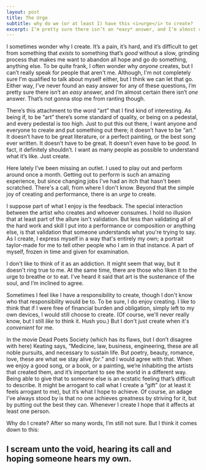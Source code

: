 ```yaml
---
layout: post
title: The Urge
subtitle: why do we (or at least I) have this <i>urge</i> to create?
excerpt: I’m pretty sure there isn’t an *easy* answer, and I’m almost certain there isn’t *one* answer. That’s not gonna stop me from ranting though.
---
```


I sometimes wonder why I create. It’s a pain, it’s hard, and it’s difficult to get from something that *exists* to something that’s *good* without a slow, grinding process that makes me want to abandon all hope and go do something, anything else. To be quite frank, I often wonder why *anyone* creates, but I can’t really speak for people that aren't me. Although, I'm not completely sure I'm qualified to talk about myself either, but I think we can let that go. Either way, I've never found an easy answer for any of these questions, I’m pretty sure there isn’t an *easy* answer, and I’m almost certain there isn’t *one* answer. That’s not gonna stop me from ranting though.

There’s this attachment to the word “art” that I find kind of interesting. As being if, to be “art” there’s some standard of quality, or being on a pedestal, and every pedestal is too high. Just to put this out there, I want anyone and everyone to create and put something out there; it doesn’t have to be “art.” It doesn’t have to be great literature, or a perfect painting, or the best song ever written. It doesn’t have to be great. It doesn’t even have to be *good*. In fact, it definitely shouldn’t. I want as many people as possible to understand what it’s like. Just create.

Here lately I’ve been missing an outlet. I used to play out and perform around once a month. Getting out to perform is such an amazing experience, but since changing jobs I've had an itch that hasn't been scratched. There's a call, from where I don't know. Beyond that the simple joy of creating and performance, there is an *urge* to create.

I suppose part of what I enjoy is the feedback. The special interaction between the artist who creates and whoever consumes. I hold no illusion that at least part of the allure isn't validation. But less than validating all of the hard work and skill I put into a performance or composition or anything else, is that validation that someone understands what you're trying to say. As I create, I express myself in a way that's entirely my own; a portrait taylor-made for me to tell other people who I am in that instance. A part of myself, frozen in time and given for examination.

I don't like to think of it as an addiction. It might seem that way, but it doesn't ring true to me. At the same time, there are those who liken it to the urge to breathe or to eat. I’ve heard it said that art is the sustenance of the soul, and I’m inclined to agree.

Sometimes I feel like I have a responsibility to create, though I don't know who that responsibility would be to. To be sure, I do enjoy creating. I like to think that if I were free of financial burden and obligation, simply left to my own devices, I would still choose to create. (Of course, we'll never really know, but I still *like* to think it. Hush you.) But I don't just create when it's *convenient* for me.

In the movie Dead Poets Society (which has its flaws, but I don’t disagree with here) Keating says, “Medicine, law, business, engineering, these are all noble pursuits, and necessary to sustain life. But poetry, beauty, romance, love, these are what we stay alive *for*.” and I would agree with that. When we enjoy a good song, or a book, or a painting, we’re inhabiting the artists that created them, and it’s important to see the world in a different way. Being able to give that to someone else is an ecstatic feeling that’s difficult to describe. It might be arrogant to call what I create a “gift” (or at least it feels arrogant to me), but it’s what I hope to achieve. Of course, an adage I’ve always stood by is that no one achieves greatness by striving for it, but by putting out the best they can. Whenever I create I hope that it affects at least one person.

Why do I create? After so many words, I’m still not sure. But I think it comes down to this:

## I scream unto the void, hearing its call and hoping someone hears my own.